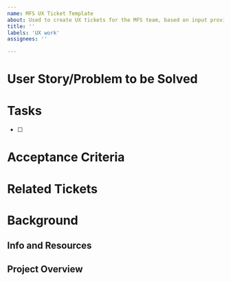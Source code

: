 ```yaml
---
name: MFS UX Ticket Template
about: Used to create UX tickets for the MFS team, based on input provided in #266
title: ''
labels: 'UX work'
assignees: ''

---
```


# User Story/Problem to be Solved

# Tasks
- [ ] 

# Acceptance Criteria

# Related Tickets

# Background

## Info and Resources

## Project Overview
